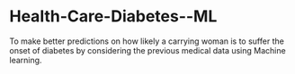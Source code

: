 # Health-Care-Diabetes--ML

To make better predictions on how likely a carrying woman is to suffer the onset of diabetes by considering the previous medical data using Machine learning.
